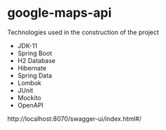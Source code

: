 # google-maps-api

<p>Technologies used in the construction of the project</p>
<ul>
  <li>JDK-11</li>
  <li>Spring Boot</li>
  <li>H2 Database</li>
  <li>Hibernate</li>
  <li>Spring Data</li>
  <li>Lombok</li>
  <li>JUnit</li>
  <li>Mockito</li>
  <li>OpenAPI</li>
</ul>

<p>http://localhost:8070/swagger-ui/index.html#/</p>
